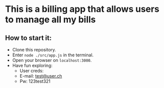 # This is a billing app that allows users to manage all my bills

## How to start it:
* Clone this repository.
* Enter `node ./src/app.js` in the terminal.
* Open your browser on `localhost:3000`.
* Have fun exploring:
  * User creds:
  * E-mail: test@user.ch
  * Pw: 123test321
